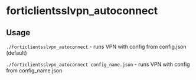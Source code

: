 # forticlientsslvpn_autoconnect

## Usage

`./forticlientsslvpn_autoconnect` - runs VPN with config from config.json (default)

`./forticlientsslvpn_autoconnect config_name.json` - runs VPN with config from config_name.json
